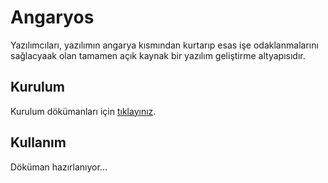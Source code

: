 # Angaryos

Yazılımcıları, yazılımın angarya kısmından kurtarıp esas işe odaklanmalarını sağlacyaak olan  tamamen açık kaynak bir yazılım geliştirme altyapısıdır. 

## Kurulum

Kurulum dökümanları için [tıklayınız](https://github.com/karapazar/AngaryosLight).

## Kullanım 

Döküman hazırlanıyor...